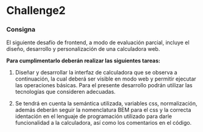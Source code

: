 # Challenge2

### Consigna

El siguiente desafío de frontend, a modo de evaluación parcial, incluye el diseño, desarrollo
y personalización de una calculadora web.

**Para cumplimentarlo deberán realizar las siguientes tareas:**

1. Diseñar y desarrollar la interfaz de calculadora que se observa a continuación, la cual
deberá ser visible en modo web y permitir ejecutar las operaciones básicas. Para el
presente desarrollo podrán utilizar las tecnologías que consideren adecuadas.

3. Se tendrá en cuenta la semántica utilizada, variables css, normalización, además
deberán seguir la nomenclatura BEM para el css y la correcta identación en el lenguaje
de programación utilizado para darle funcionalidad a la calculadora, así como los
comentarios en el código.
